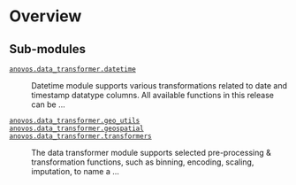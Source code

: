# Overview
## Sub-modules
<dl>
<dt><code class="name"><a title="anovos.data_transformer.datetime" href="datetime.html">anovos.data_transformer.datetime</a></code></dt>
<dd>
<div class="desc"><p>Datetime module supports various transformations related to date and timestamp datatype columns.
All available functions in this release can be …</p></div>
</dd>
<dt><code class="name"><a title="anovos.data_transformer.geo_utils" href="geo_utils.html">anovos.data_transformer.geo_utils</a></code></dt>
<dd>
<div class="desc"></div>
</dd>
<dt><code class="name"><a title="anovos.data_transformer.geospatial" href="geospatial.html">anovos.data_transformer.geospatial</a></code></dt>
<dd>
<div class="desc"></div>
</dd>
<dt><code class="name"><a title="anovos.data_transformer.transformers" href="transformers.html">anovos.data_transformer.transformers</a></code></dt>
<dd>
<div class="desc"><p>The data transformer module supports selected pre-processing &amp; transformation functions, such as binning, encoding,
scaling, imputation, to name a …</p></div>
</dd>
</dl>